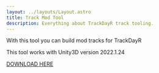```yaml
---
layout: ../layouts/Layout.astro
title: Track Mod Tool
description: Everything about TrackDayR track tooling.
---
```


With this tool you can build mod tracks for TrackDayR

This tool works with Unity3D version 2022.1.24

[DOWNLOAD HERE](https://drive.google.com/drive/folders/1P7hidj2JTQ9FzSPi1wWGW1dTgxjSnKvQ?usp=share_link)

